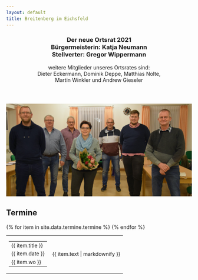 ```yaml
---
layout: default
title: Breitenberg im Eichsfeld
---
```


<section id="main" class="container">

<section class="box special">
<header class="major">
<h3>Der neue Ortsrat 2021
<br />
Bürgermeisterin: Katja Neumann
<br />
Stellverter: Gregor Wippermann
</h3>
<p> weitere Mitglieder unseres Ortsrates sind: <br>
Dieter Eckermann, Dominik Deppe, Matthias Nolte, <br>
Martin Winkler und Andrew Gieseler</p>
</header>
<span class="image featured"><img src="images/banner.jpg" alt="" /></span>
</section>


</section>

<section>

<h2>Termine</h2>
        <table border=0>
        {% for item in site.data.termine.termine %}
            <tr>
                <td>
                    <table border=0>
                        <tr>
                            <td>
                            {{ item.title }}
                            </td>
                        </tr>
                        <tr>
                            <td>
                            {{ item.date }}
                            </td>
                        </tr>
                        <tr>
                            <td>
                            {{ item.wo }}
                            </td>
                        </tr>
                    </table>
                </td>
                <td>
                    {{ item.text | markdownify }}
                </td>
            </tr>
        {% endfor %}
        </table>    
</section>

